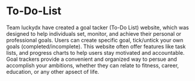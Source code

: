 # To-Do-List
Team luckydx have created a goal tacker (To-Do List) website, which was designed to help individuals set, monitor, and achieve their personal or professional goals. Users can create specific goal, tick/untick your own goals (completed/incomplete). This website often offer features like task lists, and progress charts to help users stay motivated and accountable. Goal trackers provide a convenient and organized way to persue and accomplish your ambitions, whether they can relate to fitness, career, education, or any 	other apsect of life.
